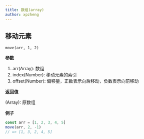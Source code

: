 ```yaml
---
title: 数组(array)
author: xpzheng
---
```


## 移动元素

```
move(arr, 1, 2)
```

**参数**

1. arr(Array): 数组
2. index(Number): 移动元素的索引
3. offset(Number): 偏移量，正数表示向后移动，负数表示向前移动

**返回值**

(Array): 原数组

**例子**

```js
const arr = [1, 2, 3, 4, 5]
move(arr, 2, -1)
// => [1, 3, 2, 4, 5]
```